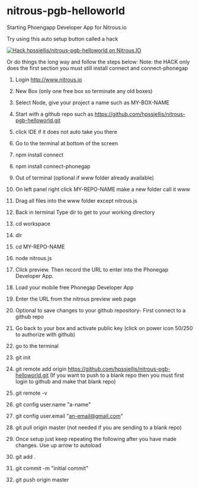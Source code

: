 nitrous-pgb-helloworld
======================

Starting Phoengapp Developer App for Nitrous.io

Try using this auto setup button called a hack


[![Hack hpssjellis/nitrous-pgb-helloworld on Nitrous.IO](https://d3o0mnbgv6k92a.cloudfront.net/assets/hack-l-v1-3cc067e71372f6045e1949af9d96095b.png)](https://www.nitrous.io/hack_button?source=embed&runtime=nodejs&repo=hpssjellis%2Fnitrous-pgb-helloworld&file_to_open=https%3A%2F%2Fgithub.com%2Fhpssjellis%2Fnitrous-pgb-helloworld%2Fblob%2Fmaster%2Fwww%2Findex.html)



Or do things the long way and follow the steps below: Note: the HACK only does the first section you must still install connect and connect-phonegap


1. Login http://www.nitrous.io
 1. New Box (only one free box so terminate any old boxes)
 1. Select Node, give your project a name such as MY-BOX-NAME
 1. Start with a github repo such as https://github.com/hpssjellis/nitrous-pgb-helloworld.git
 
1. click IDE if it does not auto take you there 
 1. Go to the terminal at bottom of the screen
 1. npm install connect
 1. npm install connect-phonegap 
 
 1. Out of terminal (optional if www folder already available)
 1. On left panel right click MY-REPO-NAME make a new folder call it www
 1. Drag all files into the www folder except nitrous.js

1. Back in terminal Type dir to get to your working directory
 1. cd  workspace
 1. dir
 1. cd  MY-REPO-NAME
 1. node nitrous.js
 
1. Click preview. Then record the URL to enter into the Phonegap Developer App.
  1. Load your mobile free Phonegap Developer App
  1. Enter the URL from the nitrous preview web page

1. Optional to save changes to your github repository- First connect to a github repo
 1. Go back to your box and activate public key (click on power icon 50/250 to authorize with github)
 1. go to the terminal
 1. git init
 1. git remote add origin https://github.com/hpssjellis/nitrous-pgb-helloworld.git (If you want to push to a blank repo then you must first login to github and make that blank repo)
 1. git remote -v
 1. git config user.name "a-name"
 1. git config user.email "an-email@gmail.com"
 1. git pull origin master (not needed if you are sending to a blank repo)
 
1. Once setup just keep repeating the following after you have made changes. Use up arrow to autoload
 1. git add .
 1. git commit -m "initial commit"
 1. git push origin master





